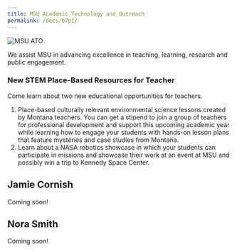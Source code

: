```yaml
---
title: MSU Academic Technology and Outreach
permalink: /docs/b7p1/
---
```


![MSU ATO](../wed/breakout7/images/ato.jpg)

We assist MSU in advancing excellence in teaching, learning, research and public engagement.

### New STEM Place-Based Resources for Teacher
Come learn about two new educational opportunities for teachers. 

1. Place-based culturally relevant environmental science lessons created by Montana teachers. You can get a stipend to join a group of teachers for professional development and support this upcoming academic year while learning how to engage your students with hands-on lesson plans that feature mysteries and case studies from Montana. 
2. Learn about a NASA robotics showcase in which your students can participate in missions and showcase their work at an event at MSU and possibly win a trip to Kennedy Space Center. 

## Jamie Cornish

Coming soon!

## Nora Smith

Coming soon!